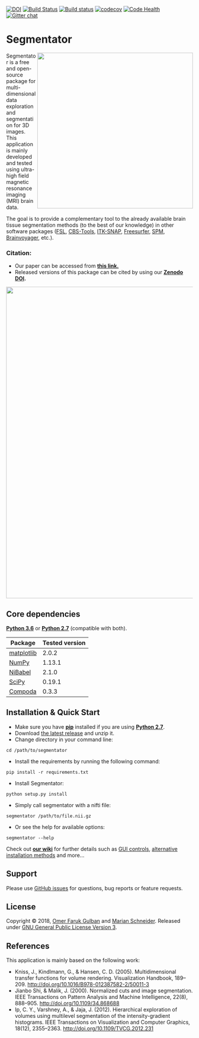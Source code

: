 [![DOI](https://zenodo.org/badge/59303623.svg)](https://zenodo.org/badge/latestdoi/59303623) [![Build Status](https://travis-ci.org/ofgulban/segmentator.svg?branch=master)](https://travis-ci.org/ofgulban/segmentator) [![Build status](https://ci.appveyor.com/api/projects/status/lkxp4y5ahssqv6ng?svg=true)](https://ci.appveyor.com/project/ofgulban/segmentator) [![codecov](https://codecov.io/gh/ofgulban/segmentator/branch/master/graph/badge.svg)](https://codecov.io/gh/ofgulban/segmentator) [![Code Health](https://landscape.io/github/ofgulban/segmentator/master/landscape.svg?style=flat)](https://landscape.io/github/ofgulban/segmentator/master) [![Gitter chat](https://badges.gitter.im/gitterHQ/gitter.png)](https://gitter.im/segmentator/Lobby)

# Segmentator

<img src="visuals/logo.png" width=420 align="right" />

Segmentator is a free and open-source package for multi-dimensional data exploration and segmentation for 3D images. This application is mainly developed and tested using ultra-high field magnetic resonance imaging (MRI) brain data.


The goal is to provide a complementary tool to the already available brain tissue segmentation methods (to the best of our knowledge) in other software packages ([FSL](https://fsl.fmrib.ox.ac.uk/fsl/fslwiki/), [CBS-Tools](https://www.cbs.mpg.de/institute/software/cbs-tools), [ITK-SNAP](http://www.itksnap.org/pmwiki/pmwiki.php), [Freesurfer](https://surfer.nmr.mgh.harvard.edu/), [SPM](http://www.fil.ion.ucl.ac.uk/spm/software/spm12/), [Brainvoyager](http://www.brainvoyager.com/), etc.).

### Citation:
- Our paper can be accessed from __[this link.](https://doi.org/10.1371/journal.pone.0198335)__
- Released versions of this package can be cited by using our __[Zenodo DOI](https://zenodo.org/badge/latestdoi/59303623).__

<img src="visuals/animation_01.gif" width=840 align="center" />

## Core dependencies
**[Python 3.6](https://www.python.org/downloads/release/python-363/)** or **[Python 2.7](https://www.python.org/download/releases/2.7/)** (compatible with both).

| Package                                        | Tested version |
|------------------------------------------------|----------------|
| [matplotlib](http://matplotlib.org/)           | 2.0.2          |
| [NumPy](http://www.numpy.org/)                 | 1.13.1         |
| [NiBabel](http://nipy.org/nibabel/)            | 2.1.0          |
| [SciPy](http://scipy.org/)                     | 0.19.1         |
| [Compoda](https://github.com/ofgulban/compoda) | 0.3.3          |

## Installation & Quick Start
- Make sure you have [**pip**](https://en.wikipedia.org/wiki/Pip_(package_manager)) installed if you are using [**Python 2.7**](https://www.python.org/download/releases/2.7/).
- Download [the latest release](https://github.com/ofgulban/segmentator/releases) and unzip it.
- Change directory in your command line:
```
cd /path/to/segmentator
```
- Install the requirements by running the following command:
```
pip install -r requirements.txt
```
- Install Segmentator:
```
python setup.py install
```
- Simply call segmentator with a nifti file:
```
segmentator /path/to/file.nii.gz
```
- Or see the help for available options:
```
segmentator --help
```

Check out __[our wiki](https://github.com/ofgulban/segmentator/wiki)__ for further details such as [GUI controls](https://github.com/ofgulban/segmentator/wiki/Controls), [alternative installation methods](https://github.com/ofgulban/segmentator/wiki/Installation) and more...

## Support
Please use [GitHub issues](https://github.com/ofgulban/segmentator/issues) for questions, bug reports or feature requests.

## License
Copyright © 2018, [Omer Faruk Gulban](https://github.com/ofgulban) and [Marian Schneider](https://github.com/MSchnei).
Released under [GNU General Public License Version 3](http://www.gnu.org/licenses/gpl.html).

## References
This application is mainly based on the following work:

* Kniss, J., Kindlmann, G., & Hansen, C. D. (2005). Multidimensional transfer functions for volume rendering. Visualization Handbook, 189–209. <http://doi.org/10.1016/B978-012387582-2/50011-3>
* Jianbo Shi, & Malik, J. (2000). Normalized cuts and image segmentation. IEEE Transactions on Pattern Analysis and Machine Intelligence, 22(8), 888–905. <http://doi.org/10.1109/34.868688>
* Ip, C. Y., Varshney, A., & Jaja, J. (2012). Hierarchical exploration of volumes using multilevel segmentation of the intensity-gradient histograms. IEEE Transactions on Visualization and Computer Graphics, 18(12), 2355–2363. <http://doi.org/10.1109/TVCG.2012.231>
